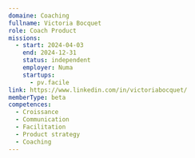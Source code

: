 ```yaml
---
domaine: Coaching
fullname: Victoria Bocquet
role: Coach Product
missions:
  - start: 2024-04-03
    end: 2024-12-31
    status: independent
    employer: Numa
    startups:
      - pv.facile
link: https://www.linkedin.com/in/victoriabocquet/
memberType: beta
competences:
  - Croissance
  - Communication
  - Facilitation
  - Product strategy
  - Coaching
---
```

